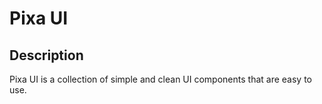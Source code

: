 # Pixa UI

## Description

Pixa UI is a collection of simple and clean UI components that are easy to use.